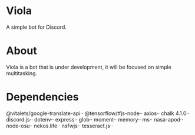 # Viola
A simple bot for Discord.
# About
Viola is a bot that is under development, it will be focused on simple multitasking.
# Dependencies
@vitalets/google-translate-api··
@tensorflow/tfjs-node··
axios··
chalk 4.1.0··
discord.js··
dotenv··
express··
glob··
moment··
memory··
ms··
nasa-apod··
node-osu··
nekos.life··
nsfwjs··
tesseract.js··
